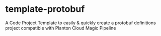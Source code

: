 # template-protobuf
A Code Project Template to easily &amp; quickly create a protobuf definitions project compatible with Planton Cloud Magic Pipeline
